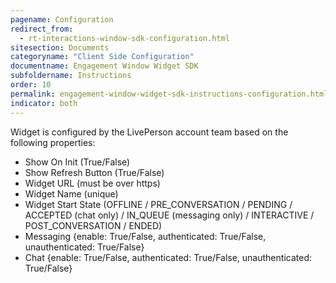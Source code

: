 ```yaml
---
pagename: Configuration
redirect_from:
  - rt-interactions-window-sdk-configuration.html
sitesection: Documents
categoryname: "Client Side Configuration"
documentname: Engagement Window Widget SDK
subfoldername: Instructions
order: 10
permalink: engagement-window-widget-sdk-instructions-configuration.html
indicator: both
---
```


Widget is configured by the LivePerson account team based on the following properties:

  - Show On Init (True/False)
  - Show Refresh Button (True/False)
  - Widget URL (must be over https)
  - Widget Name (unique)
  - Widget Start State (OFFLINE / PRE_CONVERSATION / PENDING / ACCEPTED (chat only) / IN_QUEUE (messaging only) / INTERACTIVE / POST_CONVERSATION / ENDED)
  - Messaging {enable: True/False, authenticated: True/False, unauthenticated: True/False}
  - Chat {enable: True/False, authenticated: True/False, unauthenticated: True/False}
